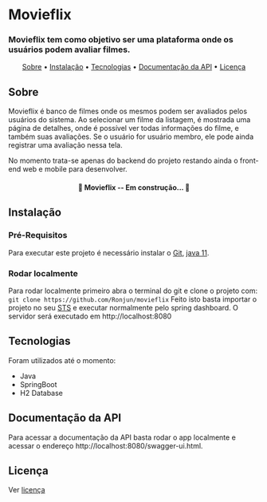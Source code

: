 # Movieflix
### Movieflix tem como objetivo ser uma plataforma onde os usuários podem avaliar filmes.

<p align="center">
 <a href="#sobre">Sobre</a> •
 <a href="#instalação">Instalação</a> • 
 <a href="#tecnologias">Tecnologias</a> •  
 <a href="#documentação-da-api">Documentação da API</a> •
 <a href="#licença">Licença</a>  
</p>

## Sobre
 Movieflix é banco de filmes onde os mesmos podem ser avaliados pelos usuários do sistema. Ao selecionar um filme da listagem, é mostrada uma página de detalhes, onde é possível ver todas informações do filme, e também suas avaliações. Se o usuário for usuário membro, ele pode ainda registrar uma avaliação nessa tela.
 
 No momento trata-se apenas do backend do projeto restando ainda o front-end web e mobile para desenvolver.

<h4 align="center"> 
	🚧  Movieflix -- Em construção...  🚧
</h4>

## Instalação
### Pré-Requisitos
Para executar este projeto é necessário instalar o [Git](https://git-scm.com/), [java 11](https://www.oracle.com/java/technologies/javase-jdk11-downloads.html).
### Rodar localmente
Para rodar localmente primeiro abra o terminal do git e clone o projeto com:
` git clone https://github.com/Ronjun/movieflix `
Feito isto basta importar o projeto no seu [STS](https://spring.io/tools) e executar normalmente pelo spring dashboard.
O servidor será executado em http://localhost:8080

## Tecnologias
Foram utilizados até o momento:
* Java
* SpringBoot
* H2 Database

## Documentação da API
Para acessar a documentação da API basta rodar o app localmente e acessar o endereço http://localhost:8080/swagger-ui.html.
## Licença
Ver [licença](https://github.com/Ronjun/movieflix/blob/main/LICENSE) 
